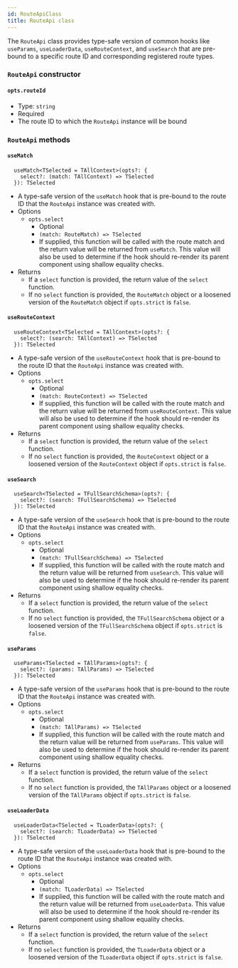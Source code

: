 ```yaml
---
id: RouteApiClass
title: RouteApi class
---
```


The `RouteApi` class provides type-safe version of common hooks like `useParams`, `useLoaderData`, `useRouteContext`, and `useSearch` that are pre-bound to a specific route ID and corresponding registered route types.

### `RouteApi` constructor

#### `opts.routeId`

- Type: `string`
- Required
- The route ID to which the `RouteApi` instance will be bound

### `RouteApi` methods

#### `useMatch`

```tsx
  useMatch<TSelected = TAllContext>(opts?: {
    select?: (match: TAllContext) => TSelected
  }): TSelected
```

- A type-safe version of the `useMatch` hook that is pre-bound to the route ID that the `RouteApi` instance was created with.
- Options
  - `opts.select`
    - Optional
    - `(match: RouteMatch) => TSelected`
    - If supplied, this function will be called with the route match and the return value will be returned from `useMatch`. This value will also be used to determine if the hook should re-render its parent component using shallow equality checks.
- Returns
  - If a `select` function is provided, the return value of the `select` function.
  - If no `select` function is provided, the `RouteMatch` object or a loosened version of the `RouteMatch` object if `opts.strict` is `false`.

#### `useRouteContext`

```tsx
  useRouteContext<TSelected = TAllContext>(opts?: {
    select?: (search: TAllContext) => TSelected
  }): TSelected
```

- A type-safe version of the `useRouteContext` hook that is pre-bound to the route ID that the `RouteApi` instance was created with.
- Options
  - `opts.select`
    - Optional
    - `(match: RouteContext) => TSelected`
    - If supplied, this function will be called with the route match and the return value will be returned from `useRouteContext`. This value will also be used to determine if the hook should re-render its parent component using shallow equality checks.
- Returns
  - If a `select` function is provided, the return value of the `select` function.
  - If no `select` function is provided, the `RouteContext` object or a loosened version of the `RouteContext` object if `opts.strict` is `false`.

#### `useSearch`

```tsx
  useSearch<TSelected = TFullSearchSchema>(opts?: {
    select?: (search: TFullSearchSchema) => TSelected
  }): TSelected
```

- A type-safe version of the `useSearch` hook that is pre-bound to the route ID that the `RouteApi` instance was created with.
- Options
  - `opts.select`
    - Optional
    - `(match: TFullSearchSchema) => TSelected`
    - If supplied, this function will be called with the route match and the return value will be returned from `useSearch`. This value will also be used to determine if the hook should re-render its parent component using shallow equality checks.
- Returns
  - If a `select` function is provided, the return value of the `select` function.
  - If no `select` function is provided, the `TFullSearchSchema` object or a loosened version of the `TFullSearchSchema` object if `opts.strict` is `false`.

#### `useParams`

```tsx
  useParams<TSelected = TAllParams>(opts?: {
    select?: (params: TAllParams) => TSelected
  }): TSelected
```

- A type-safe version of the `useParams` hook that is pre-bound to the route ID that the `RouteApi` instance was created with.
- Options
  - `opts.select`
    - Optional
    - `(match: TAllParams) => TSelected`
    - If supplied, this function will be called with the route match and the return value will be returned from `useParams`. This value will also be used to determine if the hook should re-render its parent component using shallow equality checks.
- Returns
  - If a `select` function is provided, the return value of the `select` function.
  - If no `select` function is provided, the `TAllParams` object or a loosened version of the `TAllParams` object if `opts.strict` is `false`.

#### `useLoaderData`

```tsx
  useLoaderData<TSelected = TLoaderData>(opts?: {
    select?: (search: TLoaderData) => TSelected
  }): TSelected
```

- A type-safe version of the `useLoaderData` hook that is pre-bound to the route ID that the `RouteApi` instance was created with.
- Options
  - `opts.select`
    - Optional
    - `(match: TLoaderData) => TSelected`
    - If supplied, this function will be called with the route match and the return value will be returned from `useLoaderData`. This value will also be used to determine if the hook should re-render its parent component using shallow equality checks.
- Returns
  - If a `select` function is provided, the return value of the `select` function.
  - If no `select` function is provided, the `TLoaderData` object or a loosened version of the `TLoaderData` object if `opts.strict` is `false`.
